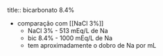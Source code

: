 title:: bicarbonato 8.4%

- comparação com [[NaCl 3%]]
	- NaCl 3% - 513 mEq/L de Na
	- bic 8.4% - 1000 mEq/L de Na
	- tem aproximadamente o dobro de Na por mL